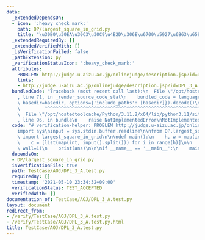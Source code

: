 ```yaml
---
data:
  _extendedDependsOn:
  - icon: ':heavy_check_mark:'
    path: DP/largest_square_in_grid.py
    title: "\u30B0\u30EA\u30C3\u30C9\u4E2D\u306E\u6700\u5927\u6B63\u65B9\u5F62"
  _extendedRequiredBy: []
  _extendedVerifiedWith: []
  _isVerificationFailed: false
  _pathExtension: py
  _verificationStatusIcon: ':heavy_check_mark:'
  attributes:
    PROBLEM: http://judge.u-aizu.ac.jp/onlinejudge/description.jsp?id=DPL_3_A
    links:
    - http://judge.u-aizu.ac.jp/onlinejudge/description.jsp?id=DPL_3_A
  bundledCode: "Traceback (most recent call last):\n  File \"/opt/hostedtoolcache/Python/3.11.2/x64/lib/python3.11/site-packages/onlinejudge_verify/documentation/build.py\"\
    , line 71, in _render_source_code_stat\n    bundled_code = language.bundle(stat.path,\
    \ basedir=basedir, options={'include_paths': [basedir]}).decode()\n          \
    \         ^^^^^^^^^^^^^^^^^^^^^^^^^^^^^^^^^^^^^^^^^^^^^^^^^^^^^^^^^^^^^^^^^^^^^^^^^^^^^^^^^\n\
    \  File \"/opt/hostedtoolcache/Python/3.11.2/x64/lib/python3.11/site-packages/onlinejudge_verify/languages/python.py\"\
    , line 96, in bundle\n    raise NotImplementedError\nNotImplementedError\n"
  code: "# verification-helper: PROBLEM http://judge.u-aizu.ac.jp/onlinejudge/description.jsp?id=DPL_3_A\n\
    import sys\ninput = sys.stdin.buffer.readline\n\nfrom DP.largest_square_in_grid\
    \ import largest_square_in_grid\n\n\ndef main():\n    h, w = map(int, input().split())\n\
    \    c = [list(map(int, input().split())) for i in range(h)]\n\n    ans = largest_square_in_grid(c,\
    \ wall=1)\n    print(ans)\n\n\nif __name__ == '__main__':\n    main()\n"
  dependsOn:
  - DP/largest_square_in_grid.py
  isVerificationFile: true
  path: TestCase/AOJ/DPL_3_A.test.py
  requiredBy: []
  timestamp: '2021-05-10 23:34:32+09:00'
  verificationStatus: TEST_ACCEPTED
  verifiedWith: []
documentation_of: TestCase/AOJ/DPL_3_A.test.py
layout: document
redirect_from:
- /verify/TestCase/AOJ/DPL_3_A.test.py
- /verify/TestCase/AOJ/DPL_3_A.test.py.html
title: TestCase/AOJ/DPL_3_A.test.py
---
```

